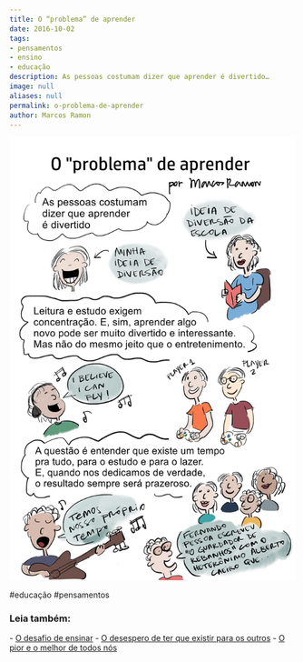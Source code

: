 ```yaml
---
title: O “problema” de aprender
date: 2016-10-02
tags:
- pensamentos
- ensino
- educação
description: As pessoas costumam dizer que aprender é divertido…
image: null
aliases: null
permalink: o-problema-de-aprender
author: Marcos Ramon
---
```

<img src="/assets/img/o-“problema”-de-aprender-medium.png">


#educação #pensamentos

<h3>Leia também:</h3>
- <a href="/o-desafio-de-ensinar">O desafio de ensinar</a>
- <a href="/o-desespero-de-ter-que-existir-para-os-outros">O desespero de ter que existir para os outros</a>
- <a href="/o-pior-e-o-melhor-de-todos-nos">O pior e o melhor de todos nós</a>

